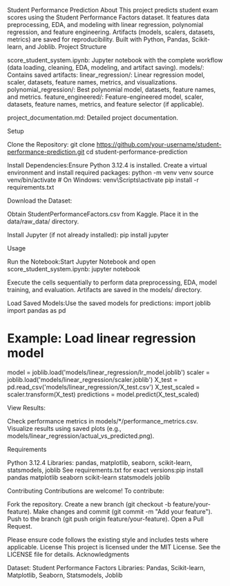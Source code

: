 Student Performance Prediction
About
This project predicts student exam scores using the Student Performance Factors dataset. It features data preprocessing, EDA, and modeling with linear regression, polynomial regression, and feature engineering. Artifacts (models, scalers, datasets, metrics) are saved for reproducibility. Built with Python, Pandas, Scikit-learn, and Joblib.
Project Structure

score_student_system.ipynb: Jupyter notebook with the complete workflow (data loading, cleaning, EDA, modeling, and artifact saving).
models/: Contains saved artifacts:
linear_regression/: Linear regression model, scaler, datasets, feature names, metrics, and visualizations.
polynomial_regression/: Best polynomial model, datasets, feature names, and metrics.
feature_engineered/: Feature-engineered model, scaler, datasets, feature names, metrics, and feature selector (if applicable).


project_documentation.md: Detailed project documentation.

Setup

Clone the Repository:
git clone https://github.com/your-username/student-performance-prediction.git
cd student-performance-prediction


Install Dependencies:Ensure Python 3.12.4 is installed. Create a virtual environment and install required packages:
python -m venv venv
source venv/bin/activate  # On Windows: venv\Scripts\activate
pip install -r requirements.txt


Download the Dataset:

Obtain StudentPerformanceFactors.csv from Kaggle.
Place it in the data/raw_data/ directory.


Install Jupyter (if not already installed):
pip install jupyter



Usage

Run the Notebook:Start Jupyter Notebook and open score_student_system.ipynb:
jupyter notebook

Execute the cells sequentially to perform data preprocessing, EDA, model training, and evaluation. Artifacts are saved in the models/ directory.

Load Saved Models:Use the saved models for predictions:
import joblib
import pandas as pd

# Example: Load linear regression model
model = joblib.load('models/linear_regression/lr_model.joblib')
scaler = joblib.load('models/linear_regression/scaler.joblib')
X_test = pd.read_csv('models/linear_regression/X_test.csv')
X_test_scaled = scaler.transform(X_test)
predictions = model.predict(X_test_scaled)


View Results:

Check performance metrics in models/*/performance_metrics.csv.
Visualize results using saved plots (e.g., models/linear_regression/actual_vs_predicted.png).



Requirements

Python 3.12.4
Libraries: pandas, matplotlib, seaborn, scikit-learn, statsmodels, joblib
See requirements.txt for exact versions:pip install pandas matplotlib seaborn scikit-learn statsmodels joblib



Contributing
Contributions are welcome! To contribute:

Fork the repository.
Create a new branch (git checkout -b feature/your-feature).
Make changes and commit (git commit -m "Add your feature").
Push to the branch (git push origin feature/your-feature).
Open a Pull Request.

Please ensure code follows the existing style and includes tests where applicable.
License
This project is licensed under the MIT License. See the LICENSE file for details.
Acknowledgments

Dataset: Student Performance Factors
Libraries: Pandas, Scikit-learn, Matplotlib, Seaborn, Statsmodels, Joblib
